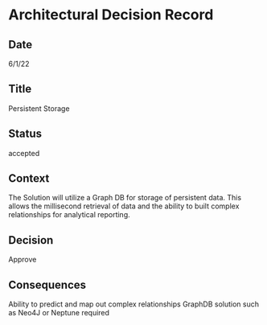 # Architectural Decision Record
## Date
6/1/22 

## Title
Persistent Storage

## Status
accepted

## Context 
The Solution will utilize a Graph DB for storage of 
persistent data. This allows the millisecond retrieval of data and the ability to built complex relationships for analytical reporting.

## Decision
Approve

## Consequences
Ability to predict and map out complex relationships
GraphDB solution such as Neo4J or Neptune required

